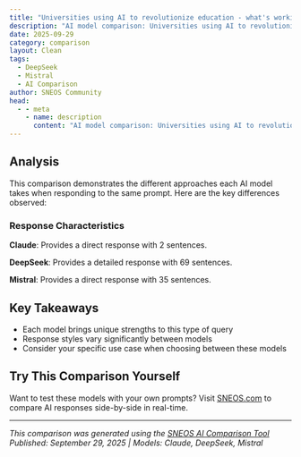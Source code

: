 ```yaml
---
title: "Universities using AI to revolutionize education - what's working?"
description: "AI model comparison: Universities using AI to revolutionize education - what's working?..."
date: 2025-09-29
category: comparison
layout: Clean
tags:
  - DeepSeek
  - Mistral
  - AI Comparison
author: SNEOS Community
head:
  - - meta
    - name: description
      content: "AI model comparison: Universities using AI to revolutionize education - what's working?..."
---
```


<ChatComparison
  title="Universities using AI to revolutionize education - what's working?"
  prompt="Universities using AI to revolutionize education - what's working?"
  :responses='{
    "DeepSeek": "Excellent question. The narrative around AI in education is often dominated by either hype or fear, but on the ground, universities are quietly (and sometimes loudly) deploying AI in ways that are already showing tangible benefits. The revolution is less about robot professors and more about augmentation, personalization, and efficiency.\n\nHere\u2019s a breakdown of what\u0027s genuinely working, categorized by the core problems AI is solving.\n\n### 1. Enhancing Teaching \u0026 The Learning Experience\n\nThis is where the most visible student-facing changes are happening.\n\n*   **Personalized Learning Pathways:** AI systems analyze student performance on assignments and quizzes in real-time. If a student consistently struggles with a specific concept (e.g., \u0022the Krebs cycle\u0022 in biology), the AI can automatically recommend additional resources\u2014a specific chapter in the textbook, a video from Khan Academy, or a remedial exercise. This moves education from a one-size-fits-all model to a tailored experience.\n    *   **Example:** Platforms like **Course** and **Realizeit** use AI to create adaptive learning environments, particularly in STEM and business courses.\n\n*   **Intelligent Tutoring Systems (ITS):** These are AI-powered tutors available 24/7. Students can ask questions in natural language, and the ITS provides step-by-step guidance, hints, and explanations without giving away the final answer. This is crucial for scalable, outside-of-class support.\n    *   **Example:** **Carnegie Mellon University\u0027s** long-running research on ITS has led to tools used in various courses. **Georgia State University** uses an AI chatbot, **Pounce**, to answer thousands of routine student questions.\n\n*   **Automated Lecture Transcription and Translation:** AI tools like **Otter.ai** or those integrated into Zoom and Teams provide real-time, highly accurate transcription of lectures. This is a massive win for accessibility (helping students with hearing impairments or those who are non-native speakers) and for study efficiency. Some systems can even translate transcripts into multiple languages.\n\n### 2. Supercharging Assessment and Feedback\n\nThis is a huge time-saver for instructors and provides faster, more consistent feedback for students.\n\n*   **Automated Grading of Objective and Semi-Objective Work:** AI can instantly grade multiple-choice, fill-in-the-blank, and even short-answer questions with high reliability. This frees up professors and TAs to focus on providing higher-level feedback on essays and projects.\n    *   **Example:** Widely used Learning Management Systems (LMS) like **Canvas** and **Blackboard** have integrated AI-driven grading assistants for quizzes.\n\n*   **Formative Feedback on Writing and Code:** This is one of the most promising areas. AI tools can analyze student essays for grammar, clarity, structure, and argument strength *before* they are submitted. Similarly, for computer science, AI can review code for efficiency, style, and potential errors, offering suggestions for improvement.\n    *   **Example:** Tools like **Turnitin\u0027s Revision Assistant** and **Grammarly\u0027s EDU** platform provide this for writing. For coding, **GitHub Copilot** is becoming a standard tool in CS departments, helping students write better code faster.\n\n### 3. Streamlining Administration and Student Support\n\nAI is acting as a first line of defense for overburdened administrative staff and advisors.\n\n*   **AI-Powered Chatbots for Student Services:** Universities are deploying chatbots to handle a huge volume of routine inquiries about admissions, financial aid, registration, IT support, and library services. This provides instant answers 24/7 and allows human staff to handle more complex issues.\n    *   **Example:** The University of Oklahoma\u0027s **\u0022OU Bot\u0022** and many others handle thousands of queries, reducing call and email volume to administrative offices.\n\n*   **Early Warning Systems for Student At-Risk Identification:** By analyzing data points like login frequency to the LMS, assignment submission timeliness, grade trends, and even cafeteria usage, AI can flag students who are at risk of dropping out or failing. This allows advisors and counselors to proactively intervene with support *before* it\u0027s too late.\n    *   **Example:** **Purdue University\u0027s \u0022Course Signals\u0022** was an early pioneer. Now, this is a standard feature in many analytics dashboards within modern LMS platforms.\n\n*   **AI-Driven Academic Advising:** AI can help students plan their course schedules based on their major requirements, past performance, and even projected course availability, ensuring they stay on track for graduation.\n\n### 4. Accelerating Research\n\nWhile not directly \u0022education,\u0022 research is a core function of universities, and AI is revolutionizing it, which in turn enriches teaching.\n\n*   **Literature Review and Synthesis:** AI tools can quickly scan thousands of academic papers, summarize findings, and identify key research gaps and emerging trends, saving researchers countless hours.\n    *   **Example:** Tools like **Semantic Scholar**, **Scite.ai**, and **Consensus** are becoming indispensable for researchers and graduate students.\n\n*   **Data Analysis and Pattern Recognition:** In fields from astronomy to genomics to social sciences, AI algorithms can process massive datasets to find patterns that would be impossible for humans to detect.\n\n---\n\n### What\u0027s Working? The Key Takeaways:\n\nThe most successful implementations share common traits:\n\n1.  **AI as an Assistant, Not a Replacement:** The goal is to augment human intelligence, not replace professors. The human-in-the-loop is essential for mentorship, nuanced feedback, and fostering critical thinking.\n2.  **Focus on Scale and Accessibility:** AI excels at handling repetitive, high-volume tasks, making quality education and support scalable to larger student bodies. It also makes education more accessible.\n3.  **Data-Driven Intervention:** The move from reactive to proactive support, especially for at-risk students, is a game-changer for student retention and success.\n4.  **Freeing Up Time for Higher-Order Thinking:** By automating grading and admin, AI gives faculty more time for course design, one-on-one mentorship, and complex discussions in class.\n\n### The Challenges and What\u0027s Not Working (Yet):\n\n*   **Academic Integrity:** The rise of generative AI (like ChatGPT) for essay writing is a massive challenge. The arms race between AI text generators and AI detectors is a losing battle for institutions. The solution is shifting towards new assessment methods (oral exams, in-class writing, project-based learning).\n*   **Bias and Fairness:** AI models can perpetuate societal biases present in their training data. Universities must be vigilant about auditing these systems for fairness.\n*   **Over-reliance and Skill Erosion:** There\u0027s a risk that students might become overly dependent on AI tools, potentially stunting the development of their own foundational writing and critical thinking skills.\n*   **Cost and Implementation:** High-quality AI tools can be expensive, and integrating them seamlessly into existing university IT systems is a complex challenge.\n\nIn conclusion, the revolution is real, but it\u0027s pragmatic. The most effective uses of AI in universities today are not about flashy robots but about creating a more responsive, efficient, and supportive educational ecosystem that empowers both students and educators. The focus has shifted from \u0022Can AI teach?\u0022 to \u0022How can AI help us teach and learn better?\u0022",
    "Mistral": "Universities around the world are increasingly leveraging artificial intelligence (AI) to revolutionize various aspects of education. Here are some areas where AI is proving effective:\n\n1. **Personalized Learning:**\n   - **Adaptive Learning Platforms:** AI-driven platforms like Carnegie Learning, ALEKS, and McGraw-Hill\u0027s ALEKS adapt to a student\u0027s learning pace and style, providing personalized educational content.\n   - **Intelligent Tutoring Systems:** These systems provide immediate and personalized instruction or feedback to learners, usually without intervention from a human teacher. Examples include Thinkster Math and Carnegie Learning\u0027s MATHia.\n\n2. **Intelligent Content Creation:**\n   - **AI-Generated Content:** AI can help create or curate educational content. For instance, Coursera uses AI to provide personalized course recommendations.\n   - **Automated Grading:** Tools like Gradescope and EdX\u0027s automated grading features help educators with grading tasks, freeing up more time for teaching.\n\n3. **Student Support and Retention:**\n   - **Predictive Analytics:** Universities use AI to identify students at risk of dropping out. Georgia State University\u0027s use of predictive analytics has helped increase its graduation rates.\n   - **AI-Powered Chatbots:** Chatbots provide 24/7 support to students, answering queries about admissions, courses, and campus life. Examples include Georgia Tech\u0027s virtual teaching assistant, Jill Watson, and Deakin University\u0027s Deakin Genie.\n\n4. **Research Assistance:**\n   - **AI Research Tools:** AI can assist in research by analyzing vast amounts of data and providing insights. For example, IBM\u0027s Watson has been used in various research projects to analyze and draw conclusions from big data.\n\n5. **Accessibility and Inclusivity:**\n   - **AI for Accessibility:** AI-powered tools like Microsoft\u0027s Learning Tools and Google\u0027s Live Transcribe help make educational content more accessible to students with disabilities.\n\n6. **Administrative Efficiency:**\n   - **AI in Admissions:** Some universities use AI to streamline the admissions process. For instance, the University of Arizona uses AI to evaluate applications, making the process more efficient.\n   - **AI for Scheduling:** AI can help in creating optimized class schedules and managing campus resources effectively.\n\n7. **Virtual and Augmented Reality:**\n   - **Immersive Learning Experiences:** AI, combined with VR and AR, can create immersive learning environments. For example, medical students can practice surgeries in a virtual setting.\n\n8. **Data-Driven Decision Making:**\n   - **Learning Analytics:** AI can analyze student data to provide insights into learning patterns, helping educators make informed decisions. Tools like BrightBytes and Civitas Learning are examples of this.\n\n9. **Natural Language Processing (NLP):**\n   - **Language Learning:** AI-powered tools like Duolingo use NLP to help students learn new languages effectively.\n\n10. **Gamification:**\n    - **AI in Educational Games:** AI can enhance educational games by adapting to the player\u0027s skill level and providing personalized challenges.\n\nThese implementations show that AI has the potential to significantly enhance educational outcomes, improve administrative efficiency, and create more inclusive learning environments. However, it\u0027s important to ensure that AI is used ethically and responsibly, with a focus on privacy, fairness, and transparency."
  }'
  published-date="16:28"
/>

## Analysis

This comparison demonstrates the different approaches each AI model takes when responding to the same prompt. Here are the key differences observed:

### Response Characteristics

**Claude**: Provides a direct response with 2 sentences. 

**DeepSeek**: Provides a detailed response with 69 sentences. 

**Mistral**: Provides a direct response with 35 sentences. 

## Key Takeaways

- Each model brings unique strengths to this type of query
- Response styles vary significantly between models
- Consider your specific use case when choosing between these models

## Try This Comparison Yourself

Want to test these models with your own prompts? Visit [SNEOS.com](https://sneos.com) to compare AI responses side-by-side in real-time.

---

*This comparison was generated using the [SNEOS AI Comparison Tool](https://sneos.com)*
*Published: September 29, 2025 | Models: Claude, DeepSeek, Mistral*
